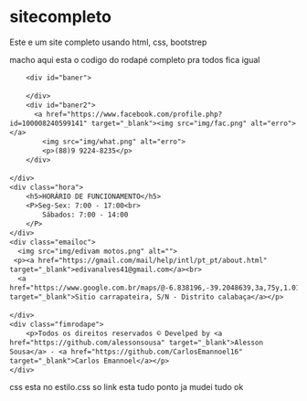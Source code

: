 # sitecompleto
Este e um site completo usando html, css, bootstrep



macho aqui esta o codigo do rodapé completo pra todos fica igual
  <!--imagem do rodape do contatos-->
        <div id="baner">

        </div>
        <div id="baner2">
          <a href="https://www.facebook.com/profile.php?id=100008240599141" target="_blank"><img src="img/fac.png" alt="erro"></a>
            <img src="img/what.png" alt="erro">
            <p>(88)9 9224-8235</p>
        </div>

    </div>
    <div class="hora">
        <h5>HORÁRIO DE FUNCIONAMENTO</h5>
        <P>Seg-Sex: 7:00 - 17:00<br>
            Sábados: 7:00 - 14:00
        </P>
    </div>
    <div class="emailoc">
      <img src="img/edivam motos.png" alt="">
     <p><a href="https://gmail.com/mail/help/intl/pt_pt/about.html" target="_blank">edivanalves41@gmail.com</a><br>
      <a href="https://www.google.com.br/maps/@-6.838196,-39.2048639,3a,75y,1.01h,62.91t/data=!3m6!1e1!3m4!1sarJQC40I8jx3IzMhA03Gsg!2e0!7i13312!8i6656" target="_blank">Sitio carrapateira, S/N - Distrito calabaça</a></p>
     
    </div>
    <div class="fimrodape">
        <p>Todos os direitos reservados © Develped by <a href="https://github.com/alessonsousa" target="_blank">Alesson Sousa</a> - <a href="https://github.com/CarlosEmannoel16" target="_blank">Carlos Emannoel</a></p>
    </div>
   css esta no estilo.css so link 
 esta tudo ponto ja mudei tudo ok